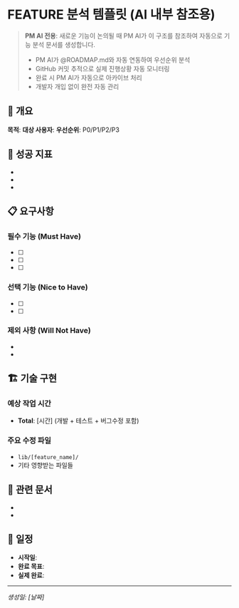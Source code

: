 # FEATURE 분석 템플릿 (AI 내부 참조용)

> **PM AI 전용**: 새로운 기능이 논의될 때 PM AI가 이 구조를 참조하여 자동으로 기능 분석 문서를 생성합니다.
>
> - PM AI가 @ROADMAP.md와 자동 연동하여 우선순위 분석
> - GitHub 커밋 추적으로 실제 진행상황 자동 모니터링
> - 완료 시 PM AI가 자동으로 아카이브 처리
> - 개발자 개입 없이 완전 자동 관리

## 📝 개요

**목적**:
**대상 사용자**:
**우선순위**: P0/P1/P2/P3

## 🎯 성공 지표

-
-
-

## 📋 요구사항

### 필수 기능 (Must Have)

- [ ]
- [ ]
- [ ]

### 선택 기능 (Nice to Have)

- [ ]
- [ ]

### 제외 사항 (Will Not Have)

-
-

## 🏗️ 기술 구현

### 예상 작업 시간

- **Total**: [시간] (개발 + 테스트 + 버그수정 포함)

### 주요 수정 파일

- `lib/[feature_name]/`
- 기타 영향받는 파일들

## 🔗 관련 문서

-
-

## 📅 일정

- **시작일**:
- **완료 목표**:
- **실제 완료**:

---

_생성일: [날짜]_
